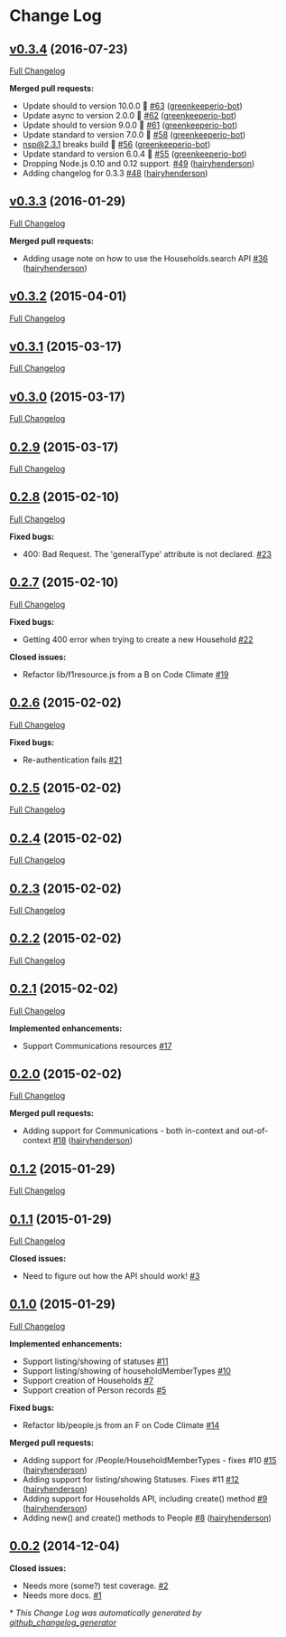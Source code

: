 # Change Log

## [v0.3.4](https://github.com/hairyhenderson/node-fellowshipone/tree/v0.3.4) (2016-07-23)
[Full Changelog](https://github.com/hairyhenderson/node-fellowshipone/compare/v0.3.3...v0.3.4)

**Merged pull requests:**

- Update should to version 10.0.0 🚀 [\#63](https://github.com/hairyhenderson/node-fellowshipone/pull/63) ([greenkeeperio-bot](https://github.com/greenkeeperio-bot))
- Update async to version 2.0.0 🚀 [\#62](https://github.com/hairyhenderson/node-fellowshipone/pull/62) ([greenkeeperio-bot](https://github.com/greenkeeperio-bot))
- Update should to version 9.0.0 🚀 [\#61](https://github.com/hairyhenderson/node-fellowshipone/pull/61) ([greenkeeperio-bot](https://github.com/greenkeeperio-bot))
- Update standard to version 7.0.0 🚀 [\#58](https://github.com/hairyhenderson/node-fellowshipone/pull/58) ([greenkeeperio-bot](https://github.com/greenkeeperio-bot))
- nsp@2.3.1 breaks build 🚨 [\#56](https://github.com/hairyhenderson/node-fellowshipone/pull/56) ([greenkeeperio-bot](https://github.com/greenkeeperio-bot))
- Update standard to version 6.0.4 🚀 [\#55](https://github.com/hairyhenderson/node-fellowshipone/pull/55) ([greenkeeperio-bot](https://github.com/greenkeeperio-bot))
- Dropping Node.js 0.10 and 0.12 support. [\#49](https://github.com/hairyhenderson/node-fellowshipone/pull/49) ([hairyhenderson](https://github.com/hairyhenderson))
- Adding changelog for 0.3.3 [\#48](https://github.com/hairyhenderson/node-fellowshipone/pull/48) ([hairyhenderson](https://github.com/hairyhenderson))

## [v0.3.3](https://github.com/hairyhenderson/node-fellowshipone/tree/v0.3.3) (2016-01-29)
[Full Changelog](https://github.com/hairyhenderson/node-fellowshipone/compare/v0.3.2...v0.3.3)

**Merged pull requests:**

- Adding usage note on how to use the Households.search API [\#36](https://github.com/hairyhenderson/node-fellowshipone/pull/36) ([hairyhenderson](https://github.com/hairyhenderson))

## [v0.3.2](https://github.com/hairyhenderson/node-fellowshipone/tree/v0.3.2) (2015-04-01)
[Full Changelog](https://github.com/hairyhenderson/node-fellowshipone/compare/v0.3.1...v0.3.2)

## [v0.3.1](https://github.com/hairyhenderson/node-fellowshipone/tree/v0.3.1) (2015-03-17)
[Full Changelog](https://github.com/hairyhenderson/node-fellowshipone/compare/v0.3.0...v0.3.1)

## [v0.3.0](https://github.com/hairyhenderson/node-fellowshipone/tree/v0.3.0) (2015-03-17)
[Full Changelog](https://github.com/hairyhenderson/node-fellowshipone/compare/0.2.9...v0.3.0)

## [0.2.9](https://github.com/hairyhenderson/node-fellowshipone/tree/0.2.9) (2015-03-17)
[Full Changelog](https://github.com/hairyhenderson/node-fellowshipone/compare/0.2.8...0.2.9)

## [0.2.8](https://github.com/hairyhenderson/node-fellowshipone/tree/0.2.8) (2015-02-10)
[Full Changelog](https://github.com/hairyhenderson/node-fellowshipone/compare/0.2.7...0.2.8)

**Fixed bugs:**

- 400: Bad Request. The 'generalType' attribute is not declared. [\#23](https://github.com/hairyhenderson/node-fellowshipone/issues/23)

## [0.2.7](https://github.com/hairyhenderson/node-fellowshipone/tree/0.2.7) (2015-02-10)
[Full Changelog](https://github.com/hairyhenderson/node-fellowshipone/compare/0.2.6...0.2.7)

**Fixed bugs:**

- Getting 400 error when trying to create a new Household [\#22](https://github.com/hairyhenderson/node-fellowshipone/issues/22)

**Closed issues:**

- Refactor lib/f1resource.js from a B on Code Climate [\#19](https://github.com/hairyhenderson/node-fellowshipone/issues/19)

## [0.2.6](https://github.com/hairyhenderson/node-fellowshipone/tree/0.2.6) (2015-02-02)
[Full Changelog](https://github.com/hairyhenderson/node-fellowshipone/compare/0.2.5...0.2.6)

**Fixed bugs:**

- Re-authentication fails [\#21](https://github.com/hairyhenderson/node-fellowshipone/issues/21)

## [0.2.5](https://github.com/hairyhenderson/node-fellowshipone/tree/0.2.5) (2015-02-02)
[Full Changelog](https://github.com/hairyhenderson/node-fellowshipone/compare/0.2.4...0.2.5)

## [0.2.4](https://github.com/hairyhenderson/node-fellowshipone/tree/0.2.4) (2015-02-02)
[Full Changelog](https://github.com/hairyhenderson/node-fellowshipone/compare/0.2.3...0.2.4)

## [0.2.3](https://github.com/hairyhenderson/node-fellowshipone/tree/0.2.3) (2015-02-02)
[Full Changelog](https://github.com/hairyhenderson/node-fellowshipone/compare/0.2.2...0.2.3)

## [0.2.2](https://github.com/hairyhenderson/node-fellowshipone/tree/0.2.2) (2015-02-02)
[Full Changelog](https://github.com/hairyhenderson/node-fellowshipone/compare/0.2.1...0.2.2)

## [0.2.1](https://github.com/hairyhenderson/node-fellowshipone/tree/0.2.1) (2015-02-02)
[Full Changelog](https://github.com/hairyhenderson/node-fellowshipone/compare/0.2.0...0.2.1)

**Implemented enhancements:**

- Support Communications resources [\#17](https://github.com/hairyhenderson/node-fellowshipone/issues/17)

## [0.2.0](https://github.com/hairyhenderson/node-fellowshipone/tree/0.2.0) (2015-02-02)
[Full Changelog](https://github.com/hairyhenderson/node-fellowshipone/compare/0.1.2...0.2.0)

**Merged pull requests:**

- Adding support for Communications - both in-context and out-of-context [\#18](https://github.com/hairyhenderson/node-fellowshipone/pull/18) ([hairyhenderson](https://github.com/hairyhenderson))

## [0.1.2](https://github.com/hairyhenderson/node-fellowshipone/tree/0.1.2) (2015-01-29)
[Full Changelog](https://github.com/hairyhenderson/node-fellowshipone/compare/0.1.1...0.1.2)

## [0.1.1](https://github.com/hairyhenderson/node-fellowshipone/tree/0.1.1) (2015-01-29)
[Full Changelog](https://github.com/hairyhenderson/node-fellowshipone/compare/0.1.0...0.1.1)

**Closed issues:**

- Need to figure out how the API should work! [\#3](https://github.com/hairyhenderson/node-fellowshipone/issues/3)

## [0.1.0](https://github.com/hairyhenderson/node-fellowshipone/tree/0.1.0) (2015-01-29)
[Full Changelog](https://github.com/hairyhenderson/node-fellowshipone/compare/0.0.2...0.1.0)

**Implemented enhancements:**

- Support listing/showing of statuses [\#11](https://github.com/hairyhenderson/node-fellowshipone/issues/11)
- Support listing/showing of householdMemberTypes [\#10](https://github.com/hairyhenderson/node-fellowshipone/issues/10)
- Support creation of Households [\#7](https://github.com/hairyhenderson/node-fellowshipone/issues/7)
- Support creation of Person records [\#5](https://github.com/hairyhenderson/node-fellowshipone/issues/5)

**Fixed bugs:**

- Refactor lib/people.js from an F on Code Climate [\#14](https://github.com/hairyhenderson/node-fellowshipone/issues/14)

**Merged pull requests:**

- Adding support for /People/HouseholdMemberTypes - fixes \#10 [\#15](https://github.com/hairyhenderson/node-fellowshipone/pull/15) ([hairyhenderson](https://github.com/hairyhenderson))
- Adding support for listing/showing Statuses. Fixes \#11 [\#12](https://github.com/hairyhenderson/node-fellowshipone/pull/12) ([hairyhenderson](https://github.com/hairyhenderson))
- Adding support for Households API, including create\(\) method [\#9](https://github.com/hairyhenderson/node-fellowshipone/pull/9) ([hairyhenderson](https://github.com/hairyhenderson))
- Adding new\(\) and create\(\) methods to People [\#8](https://github.com/hairyhenderson/node-fellowshipone/pull/8) ([hairyhenderson](https://github.com/hairyhenderson))

## [0.0.2](https://github.com/hairyhenderson/node-fellowshipone/tree/0.0.2) (2014-12-04)
**Closed issues:**

- Needs more \(some?\) test coverage. [\#2](https://github.com/hairyhenderson/node-fellowshipone/issues/2)
- Needs more docs. [\#1](https://github.com/hairyhenderson/node-fellowshipone/issues/1)



\* *This Change Log was automatically generated by [github_changelog_generator](https://github.com/skywinder/Github-Changelog-Generator)*